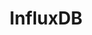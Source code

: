 ---
title: InfluxDB
categories:
  - relational-database
docs:
  - id: java
    url: https://java.testcontainers.org/modules/databases/influxdb/
    maintainer: core
    example: |
      ```java
      var influx = new InfluxDBContainer<>(DockerImageName.parse("influxdb:2.0.7");
      influx.start();
      ```
description: |
  InfluxDB is an open-source time series database for storage and retrieval of time series data in fields such as operations monitoring, application metrics, Internet of Things sensor data, and real-time analytics.
---